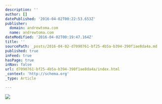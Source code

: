 ```yaml
---
description: ''
author: []
datePublished: '2016-04-02T00:22:53.653Z'
publisher:
  domain: andrewtoma.com
  name: andrewtoma.com
dateModified: '2016-04-02T00:19:47.164Z'
title: ''
sourcePath: _posts/2016-04-02-d7090761-bf25-4b5a-b394-390f1ae8da4a.md
published: true
inFeed: true
hasPage: true
inNav: false
url: d7090761-bf25-4b5a-b394-390f1ae8da4a/index.html
_context: 'http://schema.org'
_type: Article

---
```

![](https://static.wixstatic.com/media/4ef0f5_dd5d6bdf11314f179495566d3a625a28.png/v1/fill/w_501,h_424,al_c,usm_0.66_1.00_0.01/4ef0f5_dd5d6bdf11314f179495566d3a625a28.png)